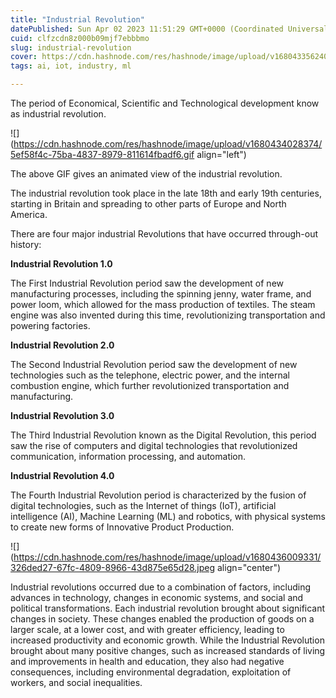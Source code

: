 ```yaml
---
title: "Industrial Revolution"
datePublished: Sun Apr 02 2023 11:51:29 GMT+0000 (Coordinated Universal Time)
cuid: clfzcdn8z000b09mjf7ebbbmo
slug: industrial-revolution
cover: https://cdn.hashnode.com/res/hashnode/image/upload/v1680433562408/c8e0d795-6341-4bf2-8085-4fd0686d2f95.jpeg
tags: ai, iot, industry, ml

---
```


The period of Economical, Scientific and Technological development know as industrial revolution.

![](https://cdn.hashnode.com/res/hashnode/image/upload/v1680434028374/5ef58f4c-75ba-4837-8979-811614fbadf6.gif align="left")

The above GIF gives an animated view of the industrial revolution.

The industrial revolution took place in the late 18th and early 19th centuries, starting in Britain and spreading to other parts of Europe and North America.

There are four major industrial Revolutions that have occurred through-out history:

**Industrial Revolution 1.0**

The First Industrial Revolution period saw the development of new manufacturing processes, including the spinning jenny, water frame, and power loom, which allowed for the mass production of textiles. The steam engine was also invented during this time, revolutionizing transportation and powering factories.

**Industrial Revolution 2.0**

The Second Industrial Revolution period saw the development of new technologies such as the telephone, electric power, and the internal combustion engine, which further revolutionized transportation and manufacturing.

**Industrial Revolution 3.0**

The Third Industrial Revolution known as the Digital Revolution, this period saw the rise of computers and digital technologies that revolutionized communication, information processing, and automation.

**Industrial Revolution 4.0**

The Fourth Industrial Revolution period is characterized by the fusion of digital technologies, such as the Internet of things (IoT), artificial intelligence (AI), Machine Learning (ML) and robotics, with physical systems to create new forms of Innovative Product Production.

![](https://cdn.hashnode.com/res/hashnode/image/upload/v1680436009331/326ded27-67fc-4809-8966-43d875e65d28.jpeg align="center")

Industrial revolutions occurred due to a combination of factors, including advances in technology, changes in economic systems, and social and political transformations. Each industrial revolution brought about significant changes in society. These changes enabled the production of goods on a larger scale, at a lower cost, and with greater efficiency, leading to increased productivity and economic growth. While the Industrial Revolution brought about many positive changes, such as increased standards of living and improvements in health and education, they also had negative consequences, including environmental degradation, exploitation of workers, and social inequalities.